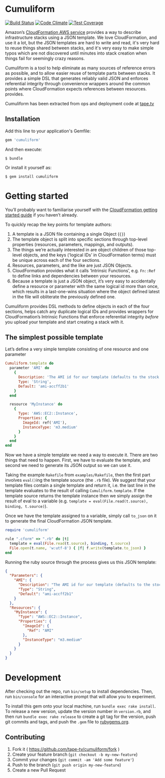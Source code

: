 # Cumuliform

[![Build Status](https://travis-ci.org/tape-tv/cumuliform.svg?branch=master)](https://travis-ci.org/tape-tv/cumuliform) [![Code Climate](https://codeclimate.com/github/tape-tv/cumuliform/badges/gpa.svg)](https://codeclimate.com/github/tape-tv/cumuliform) [![Test Coverage](https://codeclimate.com/github/tape-tv/cumuliform/badges/coverage.svg)](https://codeclimate.com/github/tape-tv/cumuliform/coverage)

Amazon’s [CloudFormation AWS service][cf] provides a way to describe infrastructure stacks using a JSON template. We love CloudFormation, and use it a lot, but the JSON templates are hard to write and read, it's very hard to reuse things shared between stacks, and it's very easy to make simple typos which are not discovered until minutes into stack creation when things fail for seemingly crazy reasons.

[cf]: http://aws.amazon.com/cloudformation/

Cumuliform is a tool to help eliminate as many sources of reference errors as possible, and to allow easier reuse of template parts between stacks. It provides a simple DSL that generates reliably valid JSON and enforces referential integrity through convenience wrappers around the common points where CloudFormation expects references between resources. provides.

Cumuliform has been extracted from ops and deployment code at [tape.tv][tape]

[tape]: https://www.tape.tv/

## Installation

Add this line to your application's Gemfile:

```ruby
gem 'cumuliform'
```

And then execute:

    $ bundle

Or install it yourself as:

    $ gem install cumuliform

# Getting started

You’ll probably want to familiarise yourself with the [CloudFormation getting started guide][cf-get-started] if you haven’t already.

[cf-get-started]: http://docs.aws.amazon.com/AWSCloudFormation/latest/UserGuide/GettingStarted.html

To quickly recap the key points for template authors:

1. A template is a JSON file containing a single Object (`{}`)
2. The template object is split into specific sections through top-level properties (resources, parameters, mappings, and outputs).
3. The things we’re actually interested in are object children of those top-level objects, and the keys (‘logical IDs’ in CloudFormation terms) must be unique across each of the four sections.
4. Resources, parameters, and the like are just JSON Objects.
5. CloudFormation provides what it calls ‘Intrinsic Functions’, e.g. `Fn::Ref` to define links and dependencies between your resources.
6. Because a template is just a JSON object, it’s very easy to accidentally define a resource or parameter with the same logical id more than once, which results in a last-one-wins situation where the object defined latest in the file will obliterate the previously defined one.

Cumuliform provides DSL methods to define objects in each of the four sections, helps catch any duplicate logical IDs and provides wrappers for CloudFormation’s Intrinsic Functions that enforce referential integrity *before* you upload your template and start creating a stack with it.

## The simplest possible template

Let’s define a very simple template consisting of one resource and one parameter

```ruby
Cumuliform.template do
  parameter 'AMI' do
    {
      Description: 'The AMI id for our template (defaults to the stock Ubuntu 14.04 image in eu-central-1)',
      Type: 'String',
      Default: 'ami-accff2b1'
    }
  end

  resource 'MyInstance' do
    {
      Type: 'AWS::EC2::Instance',
      Properties: {
        ImageId: ref('AMI'),
        InstanceType: 'm3.medium'
      }
    }
  end
end
```

Now we have a simple template we need a way to execute it. There are two things that need to happen. First, we have to evaluate the template, and second we need to generate its JSON output so we can use it.

Taking the example `Rakefile` from `examples/Rakefile`, then the first part involves `eval()`ing the template source (the `.rb` file). We suggest that your template files contain a single template and return it, i.e. the last line in the template evaluates to the result of calling `Cumuliform.template`. If the template source returns the template instance then we simply assign the result of eval to a variable (e.g. `template = eval(File.read(t.source), binding, t.source)`).

Once we have the template assigned to a variable, simply call `to_json` on it to generate the final CloudFormation JSON template.


```ruby
require 'cumuliform'

rule ".cform" => ".rb" do |t|
  template = eval(File.read(t.source), binding, t.source)
  File.open(t.name, 'w:utf-8') { |f| f.write(template.to_json) }
end
```

Running the ruby source through the process gives us this JSON template:


```json
{
  "Parameters": {
    "AMI": {
      "Description": "The AMI id for our template (defaults to the stock Ubuntu 14.04 image in eu-central-1)",
      "Type": "String",
      "Default": "ami-accff2b1"
    }
  },
  "Resources": {
    "MyInstance": {
      "Type": "AWS::EC2::Instance",
      "Properties": {
        "ImageId": {
          "Ref": "AMI"
        },
        "InstanceType": "m3.medium"
      }
    }
  }
}
```

# Development

After checking out the repo, run `bin/setup` to install dependencies. Then, run `bin/console` for an interactive prompt that will allow you to experiment.

To install this gem onto your local machine, run `bundle exec rake install`. To release a new version, update the version number in `version.rb`, and then run `bundle exec rake release` to create a git tag for the version, push git commits and tags, and push the `.gem` file to [rubygems.org](https://rubygems.org).

## Contributing

1. Fork it ( https://github.com/tape-tv/cumuliform/fork )
2. Create your feature branch (`git checkout -b my-new-feature`)
3. Commit your changes (`git commit -am 'Add some feature'`)
4. Push to the branch (`git push origin my-new-feature`)
5. Create a new Pull Request
